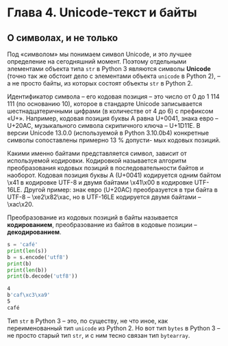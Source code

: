 # Глава 4. Unicode-текст и байты

## О символах, и не только

Под «символом» мы понимаем символ Unicode, и это лучшее определение на сегодняшний момент. Поэтому отдельными элементами объекта типа `str` в Python 3 являются символы **Unicode** (точно так же обстоит дело с элементами объекта `unicode` в Python 2), – а не просто байты, из которых состоят объекты `str` в Python 2.

Идентификатор символа – его кодовая позиция – это число от 0 до 1 114 111 (по основанию 10), которое в стандарте Unicode записывается шестнадцатеричными цифрами (в количестве от 4 до 6) с префиксом «U+». Например, кодовая позиция буквы A равна U+0041, знака евро – U+20AC, музыкального символа скрипичного ключа – U+1D11E. В версии Unicode 13.0.0 (используемой в Python 3.10.0b4) конкретные символы сопоставлены примерно 13 % допусти- мых кодовых позиций.

Какими именно байтами представляется символ, зависит от используемой кодировки. Кодировкой называется алгоритм преобразования кодовых позиций в последовательности байтов и наоборот. Кодовая позиция буквы A (U+0041) кодируется одним байтом \x41 в кодировке UTF-8 и двумя байтами \x41\x00 в кодировке UTF-16LE. Другой пример: знак евро (U+20AC) преобразуется в три байта в UTF-8 – \xe2\x82\xac, но в UTF-16LE кодируется двумя байтами – \xac\x20.

Преобразование из кодовых позиций в байты называется **кодированием**, преобразование из байтов в кодовые позиции – **декодированием**.

```python
s = 'café'
print(len(s))
b = s.encode('utf8')
print(b)
print(len(b))
print(b.decode('utf8'))
```

```bash
4
b'caf\xc3\xa9'
5
café
```


Тип `str` в Python 3 – это, по существу, не что иное, как переименованный тип `unicode` из Python 2. Но вот тип `bytes` в Python 3 – не просто старый тип `str`, и с ним тесно связан тип `bytearray`.